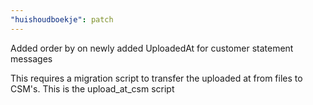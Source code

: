 ```yaml
---
"huishoudboekje": patch
---
```


Added order by on newly added UploadedAt for customer statement messages

This requires a migration script to transfer the uploaded at from files to CSM's. This  is the upload_at_csm script